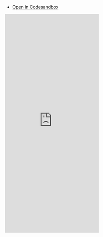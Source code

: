 - [Open in Codesandbox](https://codesandbox.io/s/animating-list-7u6z5?file=/src/App.vue:476-484)

<iframe src="https://codesandbox.io/embed/animating-list-7u6z5?hidenavigation=1&view=preview&codemirror=1"
  style="height:700px; border:0; overflow:hidden;"
  sandbox="allow-forms allow-modals allow-popups allow-presentation allow-same-origin allow-scripts"
></iframe>